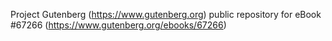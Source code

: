 Project Gutenberg (https://www.gutenberg.org) public repository for eBook #67266 (https://www.gutenberg.org/ebooks/67266)
